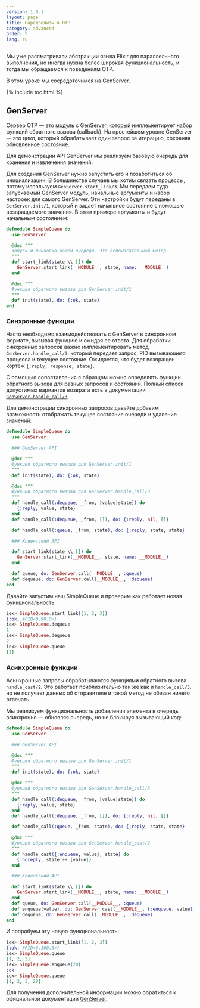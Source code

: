 ```yaml
---
version: 1.0.1
layout: page
title: Параллелизм в OTP
category: advanced
order: 5
lang: ru
---
```


Мы уже рассматривали абстракции языка Elixir для параллельного выполнения, но иногда нужна более широкая функциональность, и тогда мы обращаемся к поведениям OTP.

В этом уроке мы сосредоточимся на GenServer.

{% include toc.html %}

## GenServer

Сервер OTP &mdash; это модуль с GenServer, который имплементирует набор функций обратного вызова (callback). На простейшем уровне GenServer &mdash; это цикл, который обрабатывает один запрос за итерацию, сохраняя обновленное состояние.

Для демонстрации API GenServer мы реализуем базовую очередь для хранения и извлечения значений.

Для создания GenServer нужно запустить его и позаботиться об инициализации. В большинстве случаев мы хотим связать процессы, потому используем `GenServer.start_link/3`. Мы передаем туда запускаемый GenServer модуль, начальные аргументы и набор настроек для самого GenServer. Эти настройки будут переданы в `GenServer.init/1`, который и задает начальное состояние с помощью возвращаемого значения. В этом примере аргументы и будут начальным состоянием:

```elixir
defmodule SimpleQueue do
  use GenServer

  @doc """
  Запуск и линковка нашей очереди. Это вспомогательный метод.
  """
  def start_link(state \\ []) do
    GenServer.start_link(__MODULE__, state, name: __MODULE__)
  end

  @doc """
  Функция обратного вызова для GenServer.init/1
  """
  def init(state), do: {:ok, state}
end
```

### Синхронные функции

Часто необходимо взаимодействовать с GenServer в синхронном формате, вызывая функцию и ожидая ее ответа. Для обработки синхронных запросов важно имплементировать метод `GenServer.handle_call/3`, который передает запрос, PID вызывающего процесса и текущее состояние. Ожидается, что будет возвращен кортеж `{:reply, response, state}`.

С помощью сопоставления с образцом можно определять функции обратного вызова для разных запросов и состояний. Полный список допустимых вариантов возврата есть в документации [`GenServer.handle_call/3`](https://hexdocs.pm/elixir/GenServer.html#c:handle_call/3).

Для демонстрации синхронных запросов давайте добавим возможность отображать текущее состояние очереди и удаление значений:

```elixir
defmodule SimpleQueue do
  use GenServer

  ### GenServer API

  @doc """
  Функция обратного вызова для GenServer.init/1
  """
  def init(state), do: {:ok, state}

  @doc """
  Функции обратного вызова для GenServer.handle_call/3
  """
  def handle_call(:dequeue, _from, [value|state]) do
    {:reply, value, state}
  end
  def handle_call(:dequeue, _from, []), do: {:reply, nil, []}

  def handle_call(:queue, _from, state), do: {:reply, state, state}

  ### Клиентский API

  def start_link(state \\ []) do
    GenServer.start_link(__MODULE__, state, name: __MODULE__)
  end

  def queue, do: GenServer.call(__MODULE__, :queue)
  def dequeue, do: GenServer.call(__MODULE__, :dequeue)
end

```

Давайте запустим наш SimpleQueue и проверим как работает новая функциональность:

```elixir
iex> SimpleQueue.start_link([1, 2, 3])
{:ok, #PID<0.90.0>}
iex> SimpleQueue.dequeue
1
iex> SimpleQueue.dequeue
2
iex> SimpleQueue.queue
[3]
```

### Асинхронные функции

Асинхронные запросы обрабатываются функциями обратного вызова `handle_cast/2`. Это работает приблизительно так же как и `handle_call/3`, но не получает данных об отправителе и такой метод не обязан ничего отвечать. 

Мы реализуем функциональность добавления элемента в очередь асинхронно &mdash; обновляя очередь, но не блокируя вызывающий код:

```elixir
defmodule SimpleQueue do
  use GenServer

  ### GenServer API

  @doc """
  Функция обратного вызова для GenServer.init/1
  """
  def init(state), do: {:ok, state}

  @doc """
  Функции обратного вызова для GenServer.handle_call/3
  """
  def handle_call(:dequeue, _from, [value|state]) do
    {:reply, value, state}
  end
  def handle_call(:dequeue, _from, []), do: {:reply, nil, []}

  def handle_call(:queue, _from, state), do: {:reply, state, state}

  @doc """
  Функция обратного вызова для GenServer.handle_cast/2
  """
  def handle_cast({:enqueue, value}, state) do
    {:noreply, state ++ [value]}
  end

  ### Клиентский API

  def start_link(state \\ []) do
    GenServer.start_link(__MODULE__, state, name: __MODULE__)
  end
  def queue, do: GenServer.call(__MODULE__, :queue)
  def enqueue(value), do: GenServer.cast(__MODULE__, {:enqueue, value})
  def dequeue, do: GenServer.call(__MODULE__, :dequeue)
end
```

И попробуем эту новую функциональность:

```elixir
iex> SimpleQueue.start_link([1, 2, 3])
{:ok, #PID<0.100.0>}
iex> SimpleQueue.queue
[1, 2, 3]
iex> SimpleQueue.enqueue(20)
:ok
iex> SimpleQueue.queue
[1, 2, 3, 20]
```

Для получения дополнительной информации можно обратиться к официальной документации [GenServer](https://hexdocs.pm/elixir/GenServer.html#content).